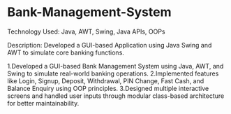# Bank-Management-System

Technology Used: Java, AWT, Swing, Java APIs, OOPs

Description: Developed a GUI-based Application using Java Swing and AWT to simulate core banking functions.

1.Developed a GUI-based Bank Management System using Java, AWT, and Swing to simulate real-world banking operations.
2.Implemented features like Login, Signup, Deposit, Withdrawal, PIN Change, Fast Cash, and Balance Enquiry using OOP principles.
3.Designed multiple interactive screens and handled user inputs through modular class-based architecture for better maintainability.
